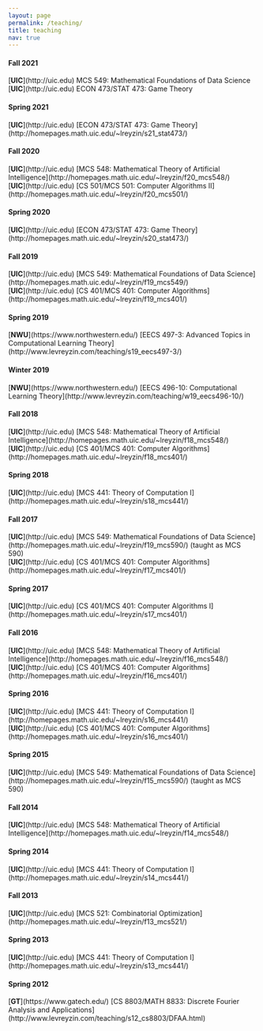 ```yaml
---
layout: page
permalink: /teaching/
title: teaching
nav: true
---
```


<h4> Fall 2021 </h4>
[<b>UIC</b>](http://uic.edu) MCS 549: Mathematical Foundations of Data Science<br>
[<b>UIC</b>](http://uic.edu) ECON 473/STAT 473: Game Theory

<h4> Spring 2021 </h4>
[<b>UIC</b>](http://uic.edu) [ECON 473/STAT 473: Game Theory](http://homepages.math.uic.edu/~lreyzin/s21_stat473/)

<h4> Fall 2020 </h4>
[<b>UIC</b>](http://uic.edu) [MCS 548: Mathematical Theory of Artificial Intelligence](http://homepages.math.uic.edu/~lreyzin/f20_mcs548/) <br>
[<b>UIC</b>](http://uic.edu) [CS 501/MCS 501: Computer Algorithms II](http://homepages.math.uic.edu/~lreyzin/f20_mcs501/)

<h4> Spring 2020 </h4>
[<b>UIC</b>](http://uic.edu) [ECON 473/STAT 473: Game Theory](http://homepages.math.uic.edu/~lreyzin/s20_stat473/)

<h4> Fall 2019 </h4>
[<b>UIC</b>](http://uic.edu) [MCS 549: Mathematical Foundations of Data Science](http://homepages.math.uic.edu/~lreyzin/f19_mcs549/) <br>
[<b>UIC</b>](http://uic.edu) [CS 401/MCS 401: Computer Algorithms](http://homepages.math.uic.edu/~lreyzin/f19_mcs401/)

<h4> Spring 2019 </h4>
[<b>NWU</b>](https://www.northwestern.edu/) [EECS 497-3: Advanced Topics in Computational Learning Theory](http://www.levreyzin.com/teaching/s19_eecs497-3/)

<h4> Winter 2019 </h4>
[<b>NWU</b>](https://www.northwestern.edu/) [EECS 496-10: Computational Learning Theory](http://www.levreyzin.com/teaching/w19_eecs496-10/)

<h4> Fall 2018 </h4>
[<b>UIC</b>](http://uic.edu) [MCS 548: Mathematical Theory of Artificial Intelligence](http://homepages.math.uic.edu/~lreyzin/f18_mcs548/)<br>
[<b>UIC</b>](http://uic.edu) [CS 401/MCS 401: Computer Algorithms](http://homepages.math.uic.edu/~lreyzin/f18_mcs401/)

<h4> Spring 2018 </h4>
[<b>UIC</b>](http://uic.edu) [MCS 441: Theory of Computation I](http://homepages.math.uic.edu/~lreyzin/s18_mcs441/)

<h4> Fall 2017</h4>
[<b>UIC</b>](http://uic.edu) [MCS 549: Mathematical Foundations of Data Science](http://homepages.math.uic.edu/~lreyzin/f19_mcs590/) (taught as MCS 590)<br>
[<b>UIC</b>](http://uic.edu) [CS 401/MCS 401: Computer Algorithms](http://homepages.math.uic.edu/~lreyzin/f17_mcs401/)

<h4> Spring 2017 </h4>
[<b>UIC</b>](http://uic.edu) [CS 401/MCS 401: Computer Algorithms I](http://homepages.math.uic.edu/~lreyzin/s17_mcs401/)

<h4> Fall 2016</h4>
[<b>UIC</b>](http://uic.edu) [MCS 548: Mathematical Theory of Artificial Intelligence](http://homepages.math.uic.edu/~lreyzin/f16_mcs548/)<br>
[<b>UIC</b>](http://uic.edu) [CS 401/MCS 401: Computer Algorithms](http://homepages.math.uic.edu/~lreyzin/f16_mcs401/)

<h4> Spring 2016 </h4>
[<b>UIC</b>](http://uic.edu) [MCS 441: Theory of Computation I](http://homepages.math.uic.edu/~lreyzin/s16_mcs441/)<br>
[<b>UIC</b>](http://uic.edu) [CS 401/MCS 401: Computer Algorithms](http://homepages.math.uic.edu/~lreyzin/s16_mcs401/)

<h4> Spring 2015 </h4>
[<b>UIC</b>](http://uic.edu) [MCS 549: Mathematical Foundations of Data Science](http://homepages.math.uic.edu/~lreyzin/f15_mcs590/) (taught as MCS 590)

<h4> Fall 2014</h4>
[<b>UIC</b>](http://uic.edu) [MCS 548: Mathematical Theory of Artificial Intelligence](http://homepages.math.uic.edu/~lreyzin/f14_mcs548/)

<h4> Spring 2014 </h4>
[<b>UIC</b>](http://uic.edu) [MCS 441: Theory of Computation I](http://homepages.math.uic.edu/~lreyzin/s14_mcs441/)

<h4> Fall 2013</h4>
[<b>UIC</b>](http://uic.edu) [MCS 521: Combinatorial Optimization](http://homepages.math.uic.edu/~lreyzin/f13_mcs521/)

<h4> Spring 2013 </h4>
[<b>UIC</b>](http://uic.edu) [MCS 441: Theory of Computation I](http://homepages.math.uic.edu/~lreyzin/s13_mcs441/)

<h4> Spring 2012</h4>
[<b>GT</b>](https://www.gatech.edu/) [CS 8803/MATH 8833: Discrete Fourier Analysis and Applications](http://www.levreyzin.com/teaching/s12_cs8803/DFAA.html)
